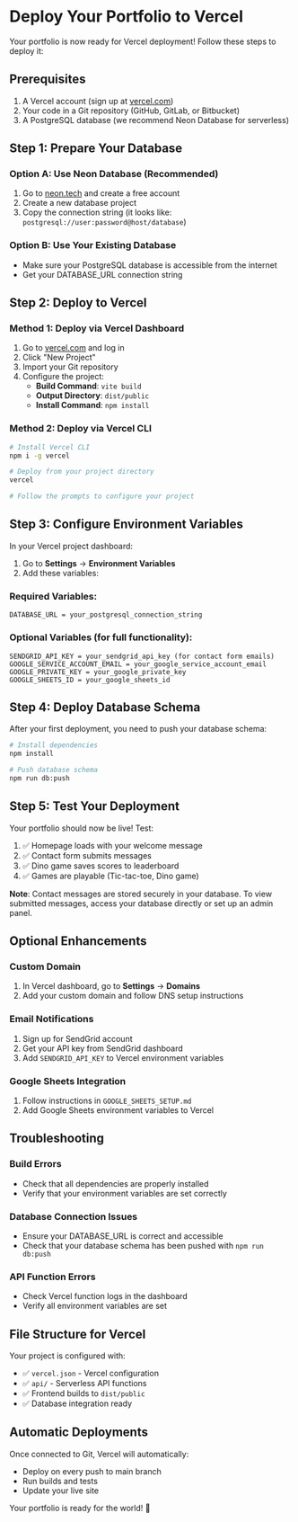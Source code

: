 # Deploy Your Portfolio to Vercel

Your portfolio is now ready for Vercel deployment! Follow these steps to deploy it:

## Prerequisites

1. A Vercel account (sign up at [vercel.com](https://vercel.com))
2. Your code in a Git repository (GitHub, GitLab, or Bitbucket)
3. A PostgreSQL database (we recommend Neon Database for serverless)

## Step 1: Prepare Your Database

### Option A: Use Neon Database (Recommended)
1. Go to [neon.tech](https://neon.tech) and create a free account
2. Create a new database project
3. Copy the connection string (it looks like: `postgresql://user:password@host/database`)

### Option B: Use Your Existing Database
- Make sure your PostgreSQL database is accessible from the internet
- Get your DATABASE_URL connection string

## Step 2: Deploy to Vercel

### Method 1: Deploy via Vercel Dashboard
1. Go to [vercel.com](https://vercel.com) and log in
2. Click "New Project"
3. Import your Git repository
4. Configure the project:
   - **Build Command**: `vite build`
   - **Output Directory**: `dist/public`
   - **Install Command**: `npm install`

### Method 2: Deploy via Vercel CLI
```bash
# Install Vercel CLI
npm i -g vercel

# Deploy from your project directory
vercel

# Follow the prompts to configure your project
```

## Step 3: Configure Environment Variables

In your Vercel project dashboard:

1. Go to **Settings** → **Environment Variables**
2. Add these variables:

### Required Variables:
```
DATABASE_URL = your_postgresql_connection_string
```

### Optional Variables (for full functionality):
```
SENDGRID_API_KEY = your_sendgrid_api_key (for contact form emails)
GOOGLE_SERVICE_ACCOUNT_EMAIL = your_google_service_account_email
GOOGLE_PRIVATE_KEY = your_google_private_key
GOOGLE_SHEETS_ID = your_google_sheets_id
```

## Step 4: Deploy Database Schema

After your first deployment, you need to push your database schema:

```bash
# Install dependencies
npm install

# Push database schema
npm run db:push
```

## Step 5: Test Your Deployment

Your portfolio should now be live! Test:

1. ✅ Homepage loads with your welcome message
2. ✅ Contact form submits messages
3. ✅ Dino game saves scores to leaderboard
4. ✅ Games are playable (Tic-tac-toe, Dino game)

**Note**: Contact messages are stored securely in your database. To view submitted messages, access your database directly or set up an admin panel.

## Optional Enhancements

### Custom Domain
1. In Vercel dashboard, go to **Settings** → **Domains**
2. Add your custom domain and follow DNS setup instructions

### Email Notifications
1. Sign up for SendGrid account
2. Get your API key from SendGrid dashboard
3. Add `SENDGRID_API_KEY` to Vercel environment variables

### Google Sheets Integration
1. Follow instructions in `GOOGLE_SHEETS_SETUP.md`
2. Add Google Sheets environment variables to Vercel

## Troubleshooting

### Build Errors
- Check that all dependencies are properly installed
- Verify that your environment variables are set correctly

### Database Connection Issues
- Ensure your DATABASE_URL is correct and accessible
- Check that your database schema has been pushed with `npm run db:push`

### API Function Errors
- Check Vercel function logs in the dashboard
- Verify all environment variables are set

## File Structure for Vercel

Your project is configured with:
- ✅ `vercel.json` - Vercel configuration
- ✅ `api/` - Serverless API functions
- ✅ Frontend builds to `dist/public`
- ✅ Database integration ready

## Automatic Deployments

Once connected to Git, Vercel will automatically:
- Deploy on every push to main branch
- Run builds and tests
- Update your live site

Your portfolio is ready for the world! 🚀